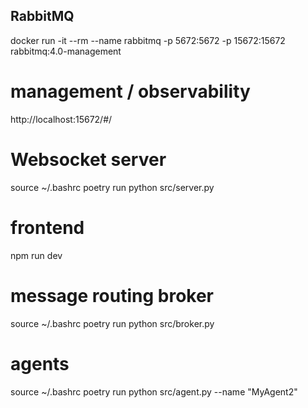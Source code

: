 ## RabbitMQ
docker run -it --rm --name rabbitmq -p 5672:5672 -p 15672:15672 rabbitmq:4.0-management
# management / observability
http://localhost:15672/#/

# Websocket server
source ~/.bashrc
poetry run python src/server.py

# frontend
npm run dev

# message routing broker
source ~/.bashrc
poetry run python src/broker.py 

# agents
source ~/.bashrc
poetry run python src/agent.py --name "MyAgent2"